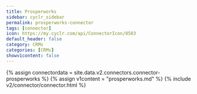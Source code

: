 ```yaml
---
title: Prosperworks
sidebar: cyclr_sidebar
permalink: prosperworks-connector
tags: [connector]
icon: https://my.cyclr.com/api/ConnectorIcon/8503
default_header: false
category: CRMs
categories: [CRMs]
showv1content: false
---
```

{% assign connectordata = site.data.v2.connectors.connector-prosperworks %}
{% assign v1content = "prosperworks.md" %}
{% include v2/connector/connector.html %}	